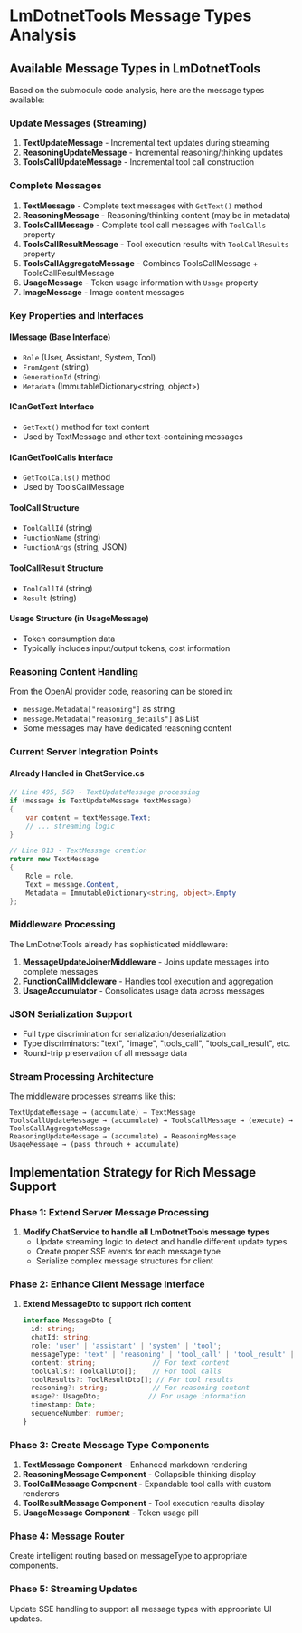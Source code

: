 # LmDotnetTools Message Types Analysis

## Available Message Types in LmDotnetTools

Based on the submodule code analysis, here are the message types available:

### Update Messages (Streaming)
1. **TextUpdateMessage** - Incremental text updates during streaming
2. **ReasoningUpdateMessage** - Incremental reasoning/thinking updates  
3. **ToolsCallUpdateMessage** - Incremental tool call construction

### Complete Messages
1. **TextMessage** - Complete text messages with `GetText()` method
2. **ReasoningMessage** - Reasoning/thinking content (may be in metadata)
3. **ToolsCallMessage** - Complete tool call messages with `ToolCalls` property
4. **ToolsCallResultMessage** - Tool execution results with `ToolCallResults` property
5. **ToolsCallAggregateMessage** - Combines ToolsCallMessage + ToolsCallResultMessage
6. **UsageMessage** - Token usage information with `Usage` property
7. **ImageMessage** - Image content messages

### Key Properties and Interfaces

#### IMessage (Base Interface)
- `Role` (User, Assistant, System, Tool)
- `FromAgent` (string)
- `GenerationId` (string)
- `Metadata` (ImmutableDictionary<string, object>)

#### ICanGetText Interface
- `GetText()` method for text content
- Used by TextMessage and other text-containing messages

#### ICanGetToolCalls Interface  
- `GetToolCalls()` method
- Used by ToolsCallMessage

#### ToolCall Structure
- `ToolCallId` (string)
- `FunctionName` (string) 
- `FunctionArgs` (string, JSON)

#### ToolCallResult Structure
- `ToolCallId` (string)
- `Result` (string)

#### Usage Structure (in UsageMessage)
- Token consumption data
- Typically includes input/output tokens, cost information

### Reasoning Content Handling
From the OpenAI provider code, reasoning can be stored in:
- `message.Metadata["reasoning"]` as string
- `message.Metadata["reasoning_details"]` as List<ReasoningDetail>
- Some messages may have dedicated reasoning content

### Current Server Integration Points

#### Already Handled in ChatService.cs
```csharp
// Line 495, 569 - TextUpdateMessage processing
if (message is TextUpdateMessage textMessage)
{
    var content = textMessage.Text;
    // ... streaming logic
}

// Line 813 - TextMessage creation
return new TextMessage
{
    Role = role,
    Text = message.Content,
    Metadata = ImmutableDictionary<string, object>.Empty
};
```

### Middleware Processing
The LmDotnetTools already has sophisticated middleware:

1. **MessageUpdateJoinerMiddleware** - Joins update messages into complete messages
2. **FunctionCallMiddleware** - Handles tool execution and aggregation
3. **UsageAccumulator** - Consolidates usage data across messages

### JSON Serialization Support
- Full type discrimination for serialization/deserialization
- Type discriminators: "text", "image", "tools_call", "tools_call_result", etc.
- Round-trip preservation of all message data

### Stream Processing Architecture
The middleware processes streams like this:
```
TextUpdateMessage → (accumulate) → TextMessage
ToolsCallUpdateMessage → (accumulate) → ToolsCallMessage → (execute) → ToolsCallAggregateMessage
ReasoningUpdateMessage → (accumulate) → ReasoningMessage
UsageMessage → (pass through + accumulate)
```

## Implementation Strategy for Rich Message Support

### Phase 1: Extend Server Message Processing
1. **Modify ChatService to handle all LmDotnetTools message types**
   - Update streaming logic to detect and handle different update types
   - Create proper SSE events for each message type
   - Serialize complex message structures for client

### Phase 2: Enhance Client Message Interface
1. **Extend MessageDto to support rich content**
   ```typescript
   interface MessageDto {
     id: string;
     chatId: string;
     role: 'user' | 'assistant' | 'system' | 'tool';
     messageType: 'text' | 'reasoning' | 'tool_call' | 'tool_result' | 'usage';
     content: string;              // For text content
     toolCalls?: ToolCallDto[];    // For tool calls
     toolResults?: ToolResultDto[]; // For tool results  
     reasoning?: string;           // For reasoning content
     usage?: UsageDto;            // For usage information
     timestamp: Date;
     sequenceNumber: number;
   }
   ```

### Phase 3: Create Message Type Components
1. **TextMessage Component** - Enhanced markdown rendering
2. **ReasoningMessage Component** - Collapsible thinking display
3. **ToolCallMessage Component** - Expandable tool calls with custom renderers
4. **ToolResultMessage Component** - Tool execution results display
5. **UsageMessage Component** - Token usage pill

### Phase 4: Message Router
Create intelligent routing based on messageType to appropriate components.

### Phase 5: Streaming Updates
Update SSE handling to support all message types with appropriate UI updates.
